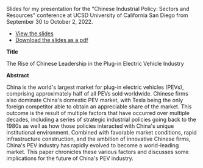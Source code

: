 
Slides for my presentation for the "Chinese Industrial Policy: Sectors and Resources" conference at UCSD University of California San Diego from September 30 to October 2, 2022.

- [View the slides](https://slides.jhelvy.com/2022-ucsd-conf-china-ev-policy)
- [Download the slides as a pdf](https://github.com/jhelvy/slides/2022-ucsd-conf-china-ev-policy/raw/main/2022-ucsd-conf-china-ev-policy.pdf)

**Title**

The Rise of Chinese Leadership in the Plug-in Electric Vehicle Industry

**Abstract**

China is the world's largest market for plug-in electric vehicles (PEVs), comprising approximately half of all PEVs sold worldwide. Chinese firms also dominate China's domestic PEV market, with Tesla being the only foreign competitor able to obtain an appreciable share of the market. This outcome is the result of multiple factors that have occurred over multiple decades, including a series of strategic industrial policies going back to the 1980s as well as how those policies interacted with China's unique institutional environment. Combined with favorable market conditions, rapid infrastructure construction, and the ambition of innovative Chinese firms, China's PEV industry has rapidly evolved to become a world-leading market. This paper chronicles these various factors and discusses some implications for the future of China's PEV industry.
